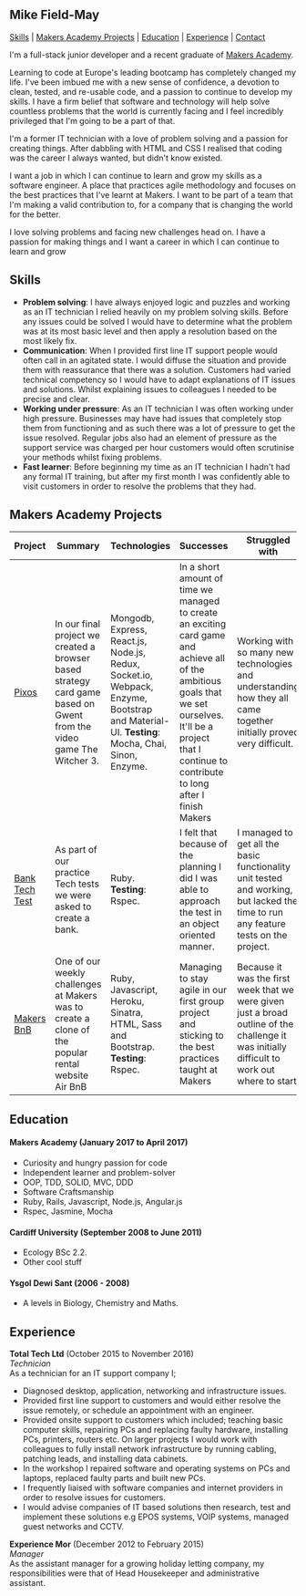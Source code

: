 ## Mike Field-May

[Skills](#skills) | [Makers Academy Projects](#makers_projects) |  [Education](#education) | [Experience](#experience) | [Contact](#contact)

I'm a full-stack junior developer and a recent graduate of [Makers Academy](http://www.makersacademy.com/).

Learning to code at Europe's leading bootcamp has completely changed my life. I've been imbued me with a new sense of confidence, a devotion to clean, tested, and re-usable code, and a passion to continue to develop my skills. I have a firm belief that software and technology will help solve countless problems that the world is currently facing and I feel incredibly privileged that I'm going to be a part of that.


I'm a former IT technician with a love of problem solving and a passion for creating things. After dabbling with HTML and CSS I realised that coding was the career I always wanted, but didn't know existed.

I want a job in which I can continue to learn and grow my skills as a software engineer. A place that practices agile methodology and focuses on the best practices that I've learnt at Makers. I want to be part of a team that I'm making a valid contribution to, for a company that is changing the world for the better.

I love solving problems and facing new challenges head on. I have a passion for making things and I want a career in which I can continue to learn and grow




## <a name="skills">Skills</a>

- **Problem solving**: I have always enjoyed logic and puzzles and working as an IT technician I relied heavily on my problem solving skills. Before any issues could be solved I would have to determine what the problem was at its most basic level and then apply a resolution based on the most likely fix.
- **Communication**: When I provided first line IT support people would often call in an agitated state. I would diffuse the situation and provide them with reassurance that there was a solution. Customers had varied technical competency so I would have to adapt explanations of IT issues and solutions. Whilst explaining issues to colleagues I needed to be precise and clear.
- **Working under pressure**: As an IT technician I was often working under high pressure. Businesses may have had issues that completely stop them from functioning and as such there was a lot of pressure to get the issue resolved. Regular jobs also had an element of pressure as the support service was charged per hour customers would often scrutinise your methods whilst  fixing problems.
- **Fast learner**: Before beginning my time as an IT technician I hadn't had any formal IT training, but after my first month I was confidently able to visit customers in order to resolve the problems that they had.

## <a name="makers_projects">Makers Academy Projects</a>

| Project | Summary | Technologies | Successes | Struggled with |
|----------|----------|----------|--------- | ------- |
|[Pixos](https://github.com/mikefieldmay/Pixos)| In our final project we created a browser based strategy card game based on Gwent from the video game The Witcher 3. | Mongodb, Express, React.js, Node.js, Redux, Socket.io, Webpack, Enzyme, Bootstrap and Material-UI. **Testing**: Mocha, Chai, Sinon, Enzyme. | In a short amount of time we managed to create an exciting card game and achieve all of the ambitious goals that we set ourselves. It'll be a project that I continue to contribute to long after I finish Makers| Working with so many new technologies and understanding how they all came together initially proved very difficult. |
|[Bank Tech Test](https://github.com/mikefieldmay/tech_test_bank)| As part of our practice Tech tests we were asked to create a bank.  | Ruby. **Testing**: Rspec. | I felt that because of the planning I did I was able to approach the test in an object oriented manner. | I managed to get all the basic functionality unit tested and working, but lacked the time to run any feature tests on the project.|
| [Makers BnB](https://github.com/mikefieldmay/makersbnb)| One of our weekly challenges at Makers was to create a clone of the popular rental website Air BnB | Ruby, Javascript, Heroku, Sinatra, HTML, Sass and Bootstrap. **Testing**: Rspec. | Managing to stay agile in our first group project and sticking to the best practices taught at Makers | Because it was the first week that we were given just a broad outline of the challenge it was initially difficult to work out where to start. |


## <a name="education">Education</a>

#### Makers Academy (January 2017 to April 2017)

- Curiosity and hungry passion for code
- Independent learner and problem-solver
- OOP, TDD, SOLID, MVC, DDD
- Software Craftsmanship
- Ruby, Rails, Javascript, Node.js, Angular.js
- Rspec, Jasmine, Mocha

#### Cardiff University (September 2008 to June 2011)

- Ecology BSc 2.2.
- Other cool stuff

#### Ysgol Dewi Sant (2006 - 2008)
- A levels in Biology, Chemistry and Maths.

## Experience

**Total Tech Ltd** (October 2015 to November 2016)    
*Technician*  
As a technician for an IT support company I;
- Diagnosed desktop, application, networking and infrastructure issues.
- Provided first line support to customers and would either resolve the issue remotely, or schedule an appointment with an engineer.
- Provided onsite support to customers which included; teaching basic computer skills, repairing PCs and replacing faulty hardware, installing PCs, printers, routers etc. On larger projects I would work with colleagues to fully install network infrastructure by running cabling, patching leads, and installing data cabinets.
- In the workshop I repaired software and operating systems on PCs and laptops, replaced faulty parts and built new PCs.
- I frequently liaised with software companies and internet providers in order to resolve issues for customers.
- I would advise companies of IT based solutions then research, test and implement these solutions e.g EPOS systems, VOIP systems, managed guest networks and CCTV.

**Experience Mor** (December 2012 to February 2015)  
*Manager*  
As the assistant manager for a growing holiday letting company, my responsibilities were that of Head Housekeeper and administrative assistant.
